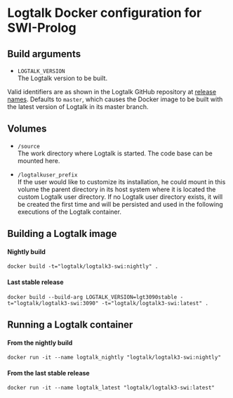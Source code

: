Logtalk Docker configuration for SWI-Prolog
===========================================

Build arguments
---------------

- `LOGTALK_VERSION`  
The Logtalk version to be built.

Valid identifiers are as shown in the Logtalk GitHub repository at [release names](https://github.com/LogtalkDotOrg/logtalk3/releases). Defaults to `master`, which causes the Docker image to be built with the latest version of Logtalk in its master branch.

Volumes
-------

- `/source`  
The work directory where Logtalk is started. The code base can be mounted here.

- `/logtalkuser_prefix`  
If the user would like to customize its installation, he could mount in this volume the parent directory in its host system where it is located the custom Logtalk user directory. If no Logtalk user directory exists, it will be created the first time and will be persisted and used in the following executions of the Logtalk container.


Building a Logtalk image
------------------------

#### Nightly build

    docker build -t="logtalk/logtalk3-swi:nightly" .

#### Last stable release

    docker build --build-arg LOGTALK_VERSION=lgt3090stable -t="logtalk/logtalk3-swi:3090" -t="logtalk/logtalk3-swi:latest" .


Running a Logtalk container
---------------------------

#### From the nightly build

    docker run -it --name logtalk_nightly "logtalk/logtalk3-swi:nightly"


#### From the last stable release

    docker run -it --name logtalk_latest "logtalk/logtalk3-swi:latest"
